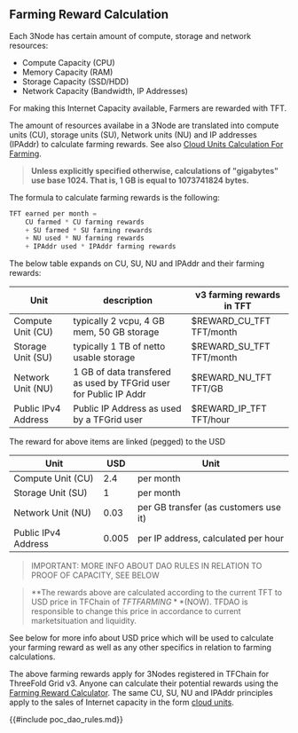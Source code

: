 ## Farming Reward Calculation

Each 3Node has certain amount of compute, storage and network resources:

- Compute Capacity (CPU)
- Memory Capacity (RAM)
- Storage Capacity (SSD/HDD)
- Network Capacity (Bandwidth, IP Addresses)

For making this Internet Capacity available, Farmers are rewarded with TFT.

The amount of resources availabe in a 3Node are translated into compute units (CU), storage units (SU), Network units (NU) and IP addresses (IPAddr) to calculate farming rewards. See also [Cloud Units Calculation For Farming](../../cloudunits/resource_units_calc_cloudunits.md).

> **Unless explicitly specified otherwise, calculations of "gigabytes" use base
> 1024. That is, 1 GB is equal to 1073741824 bytes.**

The formula to calculate farming rewards is the following:

```python
TFT earned per month = 
    CU farmed * CU farming rewards 
    + SU farmed * SU farming rewards
    + NU used * NU farming rewards
    + IPAddr used * IPAddr farming rewards

```

The below table expands on CU, SU, NU and IPAddr and their farming rewards:

| Unit                | description                                                       | v3 farming rewards in TFT |
| ------------------- | ----------------------------------------------------------------- | ------------------------- |
| Compute Unit (CU)   | typically 2 vcpu, 4 GB mem, 50 GB storage                         | $REWARD_CU_TFT TFT/month  |
| Storage Unit (SU)   | typically 1 TB of netto usable storage                            | $REWARD_SU_TFT TFT/month  |
| Network Unit (NU)   | 1 GB of data transfered as used by TFGrid user for Public IP Addr | $REWARD_NU_TFT TFT/GB     |
| Public IPv4 Address | Public IP Address as used by a TFGrid user                        | $REWARD_IP_TFT TFT/hour   |


The reward for above items are linked (pegged) to the USD

| Unit                | USD   | Unit                                  |
| ------------------- | ----- | ------------------------------------- |
| Compute Unit (CU)   | 2.4   | per month                             |
| Storage Unit (SU)   | 1     | per month                             |
| Network Unit (NU)   | 0.03  | per GB transfer (as customers use it) |
| Public IPv4 Address | 0.005 | per IP address, calculated per hour   |

> IMPORTANT: MORE INFO ABOUT DAO RULES IN RELATION TO PROOF OF CAPACITY, SEE BELOW

> **The rewards above are calculated according to the current TFT to USD price in TFChain of $TFTFARMING** ($NOW). TFDAO is responsible to change this price in accordance to current marketsituation and liquidity.

See below for more info about USD price which will be used to calculate your farming reward as well as any other specifics in relation to farming calculations.

The above farming rewards apply for 3Nodes registered in TFChain for ThreeFold Grid v3. Anyone can calculate their potential rewards using the [Farming Reward Calculator](https://dashboard.grid.tf/calculator/simulator). The same CU, SU, NU and IPAddr principles apply to the sales of Internet capacity in the form [cloud units](../../cloudunits/cloudunits.md).

{{#include poc_dao_rules.md}}
